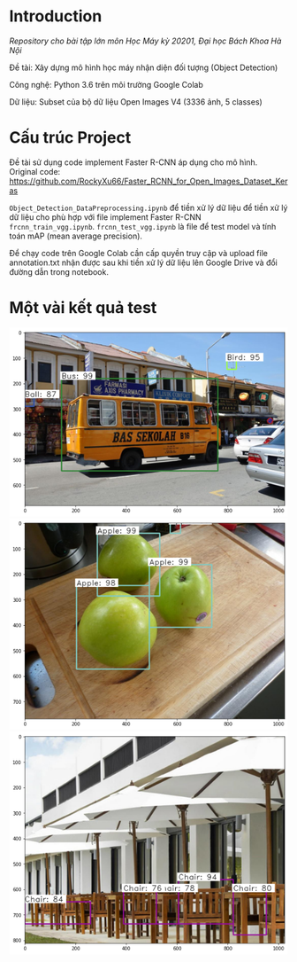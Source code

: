 # Introduction
<i>Repository cho bài tập lớn môn Học Máy kỳ 20201, Đại học Bách Khoa Hà Nội</i> 

Đề tài: Xây dựng mô hình học máy nhận diện đối tượng (Object Detection)

Công nghệ: Python 3.6 trên môi trường Google Colab

Dữ liệu: Subset của bộ dữ liệu Open Images V4 (3336 ảnh, 5 classes)

# Cấu trúc Project

Đề tài sử dụng code implement Faster R-CNN áp dụng cho mô hình. Original code: https://github.com/RockyXu66/Faster_RCNN_for_Open_Images_Dataset_Keras

<code>Object_Detection_DataPreprocessing.ipynb</code> để tiền xử lý dữ liệu để tiền xử lý dữ liệu cho phù hợp với file implement Faster R-CNN <code>frcnn_train_vgg.ipynb</code>. <code>frcnn_test_vgg.ipynb</code> là file để test model và tính toán mAP (mean average precision). 

Để chạy code trên Google Colab cần cấp quyền truy cập và upload file annotation.txt nhận được sau khi tiền xử lý dữ liệu lên Google Drive và đổi đường dẫn trong notebook.

# Một vài kết quả test
<img src="Test%20Images/good%20result%201.png" /> 
<img src="Test%20Images/good%20result%202.png" />
<img src="Test%20Images/normal%20result%202.png" />
